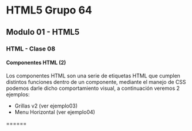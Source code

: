 # HTML5 Grupo 64

## Modulo 01 - HTML5

### HTML - Clase 08

#### Componentes HTML (2)

Los componentes HTML son una serie de etiquetas HTML que cumplen distintos funciones dentro de un componente, mediante el manejo de CSS podemos darle dicho comportamiento visual, a continuación veremos 2 ejemplos:

* Grillas v2 (ver ejemplo03)
* Menu Horizontal (ver ejemplo04)


======
